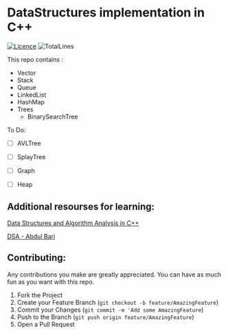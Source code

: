 # DataStructures implementation in C++
[![Licence](https://img.shields.io/apm/l/vim-mode)](https://github.com/mohammed0xff/justFortheCommits/blob/main/LICENSE)
![TotalLines](https://img.shields.io/tokei/lines/github/mohammed0xff/DataStructures-In-CPP)


This repo contains : 

* Vector 
* Stack
* Queue
* LinkedList
* HashMap
* Trees
  - BinarySearchTree
  

To Do:
- [ ] AVLTree
- [ ] SplayTree
- [ ] Graph
- [ ] Heap


## Additional resourses for learning:

[Data Structures and Algorithm Analysis in C++](https://www.google.com/url?sa=t&rct=j&q=&esrc=s&source=web&cd=&ved=2ahUKEwiIzcfsi432AhV3QvEDHQyZDaQQFnoECAUQAQ&url=http%3A%2F%2Fwww.uoitc.edu.iq%2Fimages%2Fdocuments%2Finformatics-institute%2FCompetitive_exam%2FDataStructures.pdf&usg=AOvVaw2JOvXQpOk_yG0q_mOt0rV7)

[DSA - Abdul Bari](https://www.youtube.com/playlist?list=PLAXnLdrLnQpRcveZTtD644gM9uzYqJCwr)



## Contributing:

Any contributions you make are greatly appreciated.
You can have as much fun as you want with this repo.

1. Fork the Project
2. Create your Feature Branch (`git checkout -b feature/AmazingFeature`)
3. Commit your Changes (`git commit -m 'Add some AmazingFeature`)
4. Push to the Branch (`git push origin feature/AmazingFeature`)
5. Open a Pull Request



